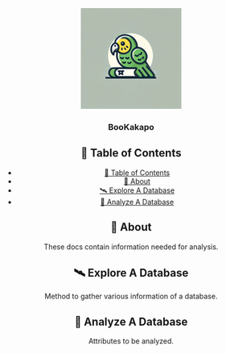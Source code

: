 <p align="center">
  <a href="" rel="noopener">
 <img width=200px height=200px src="img/BooKakapo.webp" alt="Project logo"></a>
</p>

<h3 align="center">BooKakapo</h3>

<div align="center">

## 📝 Table of Contents

- [📝 Table of Contents](#-table-of-contents)
- [🧐 About ](#-about-)
- [🛰️ Explore A Database ](#️-explore-a-database-)
- [💽 Analyze A Database ](#-analyze-a-database-)

## 🧐 About <a name = "about"></a>
These docs contain information needed for analysis.

## 🛰️ Explore A Database <a name = "explore"></a>
Method to gather various information of a database.

## 💽 Analyze A Database <a name = "analyze"></a>
Attributes to be analyzed. 
